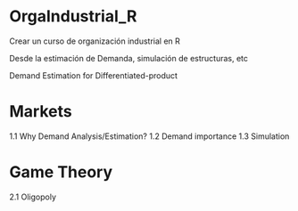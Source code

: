 # OrgaIndustrial_R
Crear un curso de organización industrial en R

Desde la estimación de Demanda, simulación de estructuras, etc

Demand Estimation for Differentiated-product

# Markets 

1.1 Why Demand Analysis/Estimation? 
1.2 Demand importance
1.3 Simulation

# Game Theory
2.1 Oligopoly
